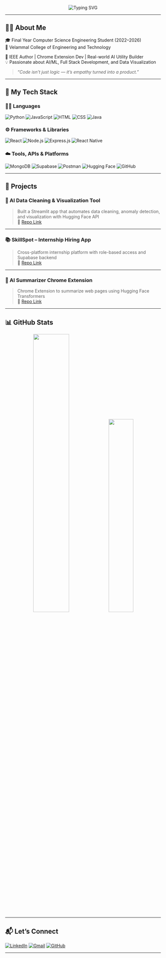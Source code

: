<!-- Typing Effect Banner -->
<p align="center">
  <img src="https://readme-typing-svg.demolab.com?font=Fira+Code&size=24&pause=1000&color=F70C5B&center=true&vCenter=true&width=435&lines=Hey+there!+I'm+Aiswarya+MS;Final+Year+CSE+Student;%7C+Full+Stack+%7C+AI+Projects+%F0%9F%92%BB" alt="Typing SVG" />
</p>

---

## 👩‍💻 About Me

🎓 Final Year Computer Science Engineering Student (2022–2026)  
🏫 Velammal College of Engineering and Technology

🧠 IEEE Author | Chrome Extension Dev | Real-world AI Utility Builder  
💡 Passionate about AI/ML, Full Stack Development, and Data Visualization 

> *“Code isn’t just logic — it’s empathy turned into a product.”*

---

## 🚀 My Tech Stack

### 👩‍🔬 Languages  
![Python](https://img.shields.io/badge/Python-14354C?style=flat&logo=python&logoColor=white)
![JavaScript](https://img.shields.io/badge/JavaScript-F7DF1E?style=flat&logo=javascript&logoColor=black)
![HTML](https://img.shields.io/badge/HTML5-E34F26?style=flat&logo=html5&logoColor=white)
![CSS](https://img.shields.io/badge/CSS3-1572B6?style=flat&logo=css3&logoColor=white)
![Java](https://img.shields.io/badge/Java-ED8B00?style=flat&logo=java&logoColor=white)

### ⚙️ Frameworks & Libraries  
![React](https://img.shields.io/badge/React-20232a?style=flat&logo=react)
![Node.js](https://img.shields.io/badge/Node.js-43853D?style=flat&logo=node.js&logoColor=white)
![Express.js](https://img.shields.io/badge/Express.js-000000?style=flat&logo=express&logoColor=white)
![React Native](https://img.shields.io/badge/React%20Native-20232a?style=flat&logo=react)


### ☁️ Tools, APIs & Platforms  
![MongoDB](https://img.shields.io/badge/MongoDB-47A248?style=flat&logo=mongodb&logoColor=white)
![Supabase](https://img.shields.io/badge/Supabase-3ECF8E?style=flat&logo=supabase&logoColor=white)
![Postman](https://img.shields.io/badge/Postman-FF6C37?style=flat&logo=postman&logoColor=white)
![Hugging Face](https://img.shields.io/badge/HuggingFace-FFD21F?style=flat&logo=huggingface&logoColor=black)
![GitHub](https://img.shields.io/badge/GitHub-181717?style=flat&logo=github)

---

## 📌 Projects

### 🧠 AI Data Cleaning & Visualization Tool  
> Built a Streamlit app that automates data cleaning, anomaly detection, and visualization with Hugging Face API  
🔗 [Repo Link](https://github.com/aiswaryams20/AI-data-cleaning-app)

---

### 📚 SkillSpot – Internship Hiring App  
> Cross-platform internship platform with role-based access and Supabase backend  
🔗 [Repo Link](https://github.com/aiswaryams20/SkillSpotApp)

---

### 🧩 AI Summarizer Chrome Extension  
> Chrome Extension to summarize web pages using Hugging Face Transformers  
🔗 [Repo Link](https://github.com/aiswaryams20/AI-Summarizer-Extension)

---

## 📊 GitHub Stats

<p align="center">
  <img src="https://github-readme-stats.vercel.app/api?username=aiswaryams20&show_icons=true&theme=radical" width="48%"/>
  <img src="https://github-readme-stats.vercel.app/api/top-langs/?username=aiswaryams20&layout=compact&theme=radical" width="40%"/>
</p>

---

## 📬 Let’s Connect

[![LinkedIn](https://img.shields.io/badge/LinkedIn-blue?style=flat&logo=linkedin&logoColor=white)](https://www.linkedin.com/in/aiswarya-ms-28a441257)
[![Gmail](https://img.shields.io/badge/Gmail-D14836?style=flat&logo=gmail&logoColor=white)](mailto:aishwaryams2010@gmail.com)
[![GitHub](https://img.shields.io/badge/GitHub-100000?style=flat&logo=github&logoColor=white)](https://github.com/aiswaryams20)

---


